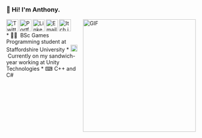 ### 👋 Hi! I'm Anthony.
<a href="https://twitter.com/AnthonySturdy">
  <img align="left" alt="Twitter" width="32px" src="https://i.imgur.com/VbPDKnY.png" />
</a>
<a href="https://anthonysturdy.co.uk/">
  <img align="left" alt="Portfolio" width="32px" src="https://i.imgur.com/x2FF0QA.png" />
</a>
<a href="https://www.linkedin.com/in/anthonysturdy/">
  <img align="left" alt="LinkedIn" width="32px" src="https://i.imgur.com/XEl0Vm5.png" />
</a>
<a href="mailto:anthonysturdy@gmail.com">
  <img align="left" alt="Email Contact" width="32px" src="https://i.imgur.com/nUsvtL2.png" />
</a>
<a href="https://anthonysturdy.itch.io/">
  <img align="left" alt="Itch.io" width="32px" src="https://i.imgur.com/VZfvkiT.png" />
</a>

<img align="right" alt="GIF" src="https://anthonysturdy.co.uk/Images/Ship_1.gif" width="300vw" />
<br />
<br />
* 👨‍🎓 &nbsp;BSc Games Programming student at Staffordshire University
* <img alt="Twitter" width="18px" src="https://i.imgur.com/gzRuJ2n.png" /> &nbsp;Currently on my sandwich-year working at Unity Technologies
* ⌨ C++ and C#
<br />
<br />

